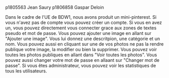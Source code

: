 p1805563 Jean Saury
p1806858 Gaspar Deloin

Dans le cadre de l'UE de BDW1, nous avons produit un mini-pinterest.
Si vous n'avez pas de compte vous pouvez créer un compte.
Si vous en avez un, vous pouvez directement vous connecter grace aux zones de textes pseudo et mot de passe.
Vous pouvez ajouter une image en allant sur "Ajouter une image". Vous lui donnez une descritpion, une catégorie et un nom.
Vous pouvez aussi en cliquant sur une de vos photos ne pas la rendre publique votre image, la modifier ou bien la supprimer.
Vous pouvez voir toutes les photos publiques en allant dans "Voir toutes les photos".
Vous pouvez aussi changer votre mot de passe en allaant sur "Changer mot de passe".
Si vous êtes administrateur, vous pouvez voir les statistiques de tous les utilisateurs.
